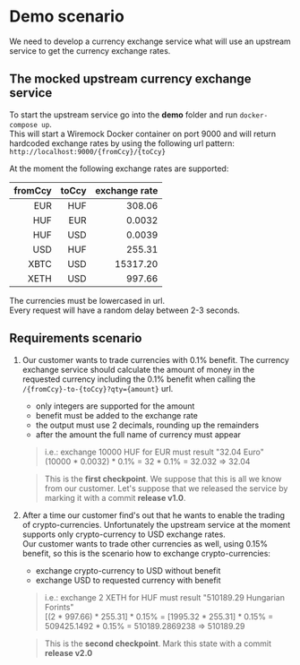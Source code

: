 # Demo scenario

We need to develop a currency exchange service what will use an upstream service to get the currency exchange rates.  


## The mocked upstream currency exchange service

To start the upstream service go into the **demo** folder and run ```docker-compose up```.   
This will start a Wiremock Docker container on port 9000 and will return hardcoded exchange rates by using the following url pattern: 
```http://localhost:9000/{fromCcy}/{toCcy}```

At the moment the following exchange rates are supported:

| fromCcy | toCcy | exchange rate |
|--------:|------:|--------------:|
|     EUR |   HUF |        308.06 |
|     HUF |   EUR |        0.0032 |
|     HUF |   USD |        0.0039 |
|     USD |   HUF |        255.31 |
|    XBTC |   USD |      15317.20 |
|    XETH |   USD |        997.66 |

The currencies must be lowercased in url.  
Every request will have a random delay between 2-3 seconds.


## Requirements scenario

1. Our customer wants to trade currencies with 0.1% benefit. The currency exchange service should calculate the amount of 
money in the requested currency including the 0.1% benefit when calling the ```/{fromCcy}-to-{toCcy}?qty={amount}``` url.
    * only integers are supported for the amount
    * benefit must be added to the exchange rate
    * the output must use 2 decimals, rounding up the remainders
    * after the amount the full name of currency must appear  

    > i.e.: exchange 10000 HUF for EUR must result "32.04 Euro"  
    (10000 * 0.0032) * 0.1% = 32 * 0.1% = 32.032 => 32.04

    > This is the **first checkpoint**. We suppose that this is all we know from our customer. 
    Let's suppose that we released the service by marking it with a commit **release v1.0**.  

2. After a time our customer find's out that he wants to enable the trading 
of crypto-currencies. Unfortunately the upstream service at the moment supports only crypto-currency to USD exchange rates.  
Our customer wants to trade other currencies as well, using 0.15% benefit, so this is the scenario how to exchange crypto-currencies: 
    * exchange crypto-currency to USD without benefit  
    * exchange USD to requested currency with benefit  

    > i.e.: exchange 2 XETH for HUF must result "510189.29 Hungarian Forints"  
    [(2 * 997.66) * 255.31] * 0.15% = [1995.32 * 255.31] * 0.15% = 509425.1492 * 0.15% = 510189.2869238 => 510189.29  
    
    > This is the **second checkpoint**. Mark this state with a commit **release v2.0**

